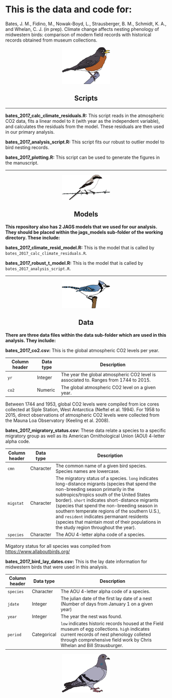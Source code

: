 

# This is the data and code for:

Bates, J. M., Fidino, M., Nowak-Boyd, L., Strausberger, B. M., Schmidt, K. A., and Whelan, C. J. (in prep). Climate change affects nesting phenology of midwestern birds: comparison of modern field records with historical records obtained from museum collections.

<div align="center"><img width="150" height="auto" src="./images/american_robin.png" alt="A drawing of a robin that Mason made." /></div>

<div align="center"> <h2>Scripts</h2> </div>

---

**bates_2017_calc_climate_residuals.R:** This script reads in the atmospheric CO2 data, fits a linear model to it (with year as the independent variable), and calculates the residuals from the model.
These residuals are then used in our primary analysis.

**bates_2017_analysis_script.R:** This script fits our robust to outlier model to bird nesting records.

**bates_2017_plotting.R:** This script can be used to generate the figures in the manuscript.

---

<div align="center"><img width="150" height="auto" src="./images/shrike.png" alt="A drawing of a shrike that Mason made." /></div>

<div align="center"> <h2>Models</h2> </div>

**This repository also has 2 JAGS models that we used for our analysis. They should be placed within the jags_models sub-folder of the working directory. These include:**

**bates_2017_climate_resid_model.R:** This is the model that is called by `bates_2017_calc_climate_residuals.R`. 

**bates_2017_robust_t_model.R:** This is the model that is called by `bates_2017_analysis_script.R`. 

---

<div align="center"><img width="150" height="auto" src="./images/blue_jay.png" alt="A drawing of a blue jay that Mason made." /></div>

<div align="center"> <h2>Data</h2> </div>

**There are three data files within the data sub-folder which are used in this analysis. They include:**

**bates_2017_co2.csv:** This is the global atmospheric CO2 levels per year. 

| Column header | Data type | Description |
|---|---|---|
| `yr`| Integer | The year the global atmospheric CO2 level is associated to. Ranges from 1744 to 2015. |
| `co2` | Numeric | The global atmospheric CO2 level on a given year. |

Between 1744 and 1953, global CO2 levels were compiled from ice cores collected at Siple Station, West Antarctica (Neftel et al. 1994). 
For 1958 to 2015, direct observations of atmospheric CO2 levels were collected from the Mauna Loa Observatory (Keeling et al. 2008).


**bates_2017_migratory_status.csv:** These data relate a species to a specific migratory group as well as its American Ornithological Union (AOU) 4-letter alpha code.

| Column header | Data type | Description |
|---|---|---|
| `cmn` | Character | The common name of a given bird species. Species names are lowercase. |
| `migstat` | Character | The migratory status of a species. `long` indicates long-distance migrants (species that spend the non-breeding season primarily in the subtropics/tropics south of the United States border). `short` indicates short-distance migrants (species that spend the non-breeding season in southern temperate regions of the southern U.S.), and `resident` indicates permanant residents (species that maintain most of their populations in the study region throughout the year). |
 |`species`| Character | The AOU 4-letter alpha code of a species. |
 
 Migatory status for all species was compiled from https://www.allaboutbirds.org/
 
 **bates_2017_bird_lay_dates.csv:** This is the lay date information for midwestern birds that were used in this analysis.
 
 | Column header | Data type | Description |
|---|---|---|
|`species`| Character | The AOU 4-letter alpha code of a species. |
|`jdate`| Integer | The julian date of the first lay date of a nest (Number of days from January 1 on a given year) |
|`year` | Integer | The year the nest was found. |
| `period` | Categorical | `low` indicates historic records housed at the Field museum of egg collections. `high` indicates current records of nest phenology colleted through comprehensive field work by Chris Whelan and Bill Strausburger.|
 


<div align="center"><img width="150" height="auto" src="./images/rock_dove.png" alt="A drawing of a pigeon that Mason made." /></div>
